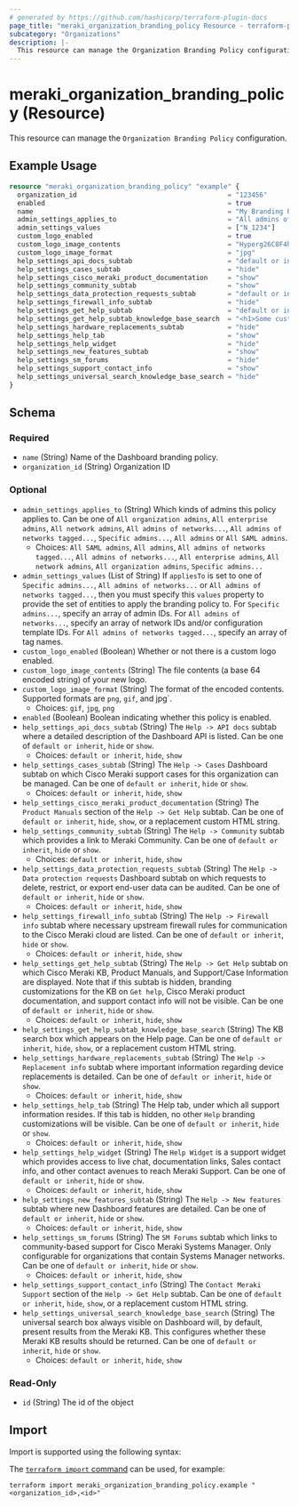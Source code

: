 ```yaml
---
# generated by https://github.com/hashicorp/terraform-plugin-docs
page_title: "meraki_organization_branding_policy Resource - terraform-provider-meraki"
subcategory: "Organizations"
description: |-
  This resource can manage the Organization Branding Policy configuration.
---
```


# meraki_organization_branding_policy (Resource)

This resource can manage the `Organization Branding Policy` configuration.

## Example Usage

```terraform
resource "meraki_organization_branding_policy" "example" {
  organization_id                                      = "123456"
  enabled                                              = true
  name                                                 = "My Branding Policy"
  admin_settings_applies_to                            = "All admins of networks..."
  admin_settings_values                                = ["N_1234"]
  custom_logo_enabled                                  = true
  custom_logo_image_contents                           = "Hyperg26C8F4h8CvcoUqpA=="
  custom_logo_image_format                             = "jpg"
  help_settings_api_docs_subtab                        = "default or inherit"
  help_settings_cases_subtab                           = "hide"
  help_settings_cisco_meraki_product_documentation     = "show"
  help_settings_community_subtab                       = "show"
  help_settings_data_protection_requests_subtab        = "default or inherit"
  help_settings_firewall_info_subtab                   = "hide"
  help_settings_get_help_subtab                        = "default or inherit"
  help_settings_get_help_subtab_knowledge_base_search  = "<h1>Some custom HTML content</h1>"
  help_settings_hardware_replacements_subtab           = "hide"
  help_settings_help_tab                               = "show"
  help_settings_help_widget                            = "hide"
  help_settings_new_features_subtab                    = "show"
  help_settings_sm_forums                              = "hide"
  help_settings_support_contact_info                   = "show"
  help_settings_universal_search_knowledge_base_search = "hide"
}
```

<!-- schema generated by tfplugindocs -->
## Schema

### Required

- `name` (String) Name of the Dashboard branding policy.
- `organization_id` (String) Organization ID

### Optional

- `admin_settings_applies_to` (String) Which kinds of admins this policy applies to. Can be one of `All organization admins`, `All enterprise admins`, `All network admins`, `All admins of networks...`, `All admins of networks tagged...`, `Specific admins...`, `All admins` or `All SAML admins`.
  - Choices: `All SAML admins`, `All admins`, `All admins of networks tagged...`, `All admins of networks...`, `All enterprise admins`, `All network admins`, `All organization admins`, `Specific admins...`
- `admin_settings_values` (List of String) If `appliesTo` is set to one of `Specific admins...`, `All admins of networks...` or `All admins of networks tagged...`, then you must specify this `values` property to provide the set of entities to apply the branding policy to. For `Specific admins...`, specify an array of admin IDs. For `All admins of networks...`, specify an array of network IDs and/or configuration template IDs. For `All admins of networks tagged...`, specify an array of tag names.
- `custom_logo_enabled` (Boolean) Whether or not there is a custom logo enabled.
- `custom_logo_image_contents` (String) The file contents (a base 64 encoded string) of your new logo.
- `custom_logo_image_format` (String) The format of the encoded contents. Supported formats are `png`, `gif`, and jpg`.
  - Choices: `gif`, `jpg`, `png`
- `enabled` (Boolean) Boolean indicating whether this policy is enabled.
- `help_settings_api_docs_subtab` (String) The `Help -> API docs` subtab where a detailed description of the Dashboard API is listed. Can be one of `default or inherit`, `hide` or `show`.
  - Choices: `default or inherit`, `hide`, `show`
- `help_settings_cases_subtab` (String) The `Help -> Cases` Dashboard subtab on which Cisco Meraki support cases for this organization can be managed. Can be one of `default or inherit`, `hide` or `show`.
  - Choices: `default or inherit`, `hide`, `show`
- `help_settings_cisco_meraki_product_documentation` (String) The `Product Manuals` section of the `Help -> Get Help` subtab. Can be one of `default or inherit`, `hide`, `show`, or a replacement custom HTML string.
- `help_settings_community_subtab` (String) The `Help -> Community` subtab which provides a link to Meraki Community. Can be one of `default or inherit`, `hide` or `show`.
  - Choices: `default or inherit`, `hide`, `show`
- `help_settings_data_protection_requests_subtab` (String) The `Help -> Data protection requests` Dashboard subtab on which requests to delete, restrict, or export end-user data can be audited. Can be one of `default or inherit`, `hide` or `show`.
  - Choices: `default or inherit`, `hide`, `show`
- `help_settings_firewall_info_subtab` (String) The `Help -> Firewall info` subtab where necessary upstream firewall rules for communication to the Cisco Meraki cloud are listed. Can be one of `default or inherit`, `hide` or `show`.
  - Choices: `default or inherit`, `hide`, `show`
- `help_settings_get_help_subtab` (String) The `Help -> Get Help` subtab on which Cisco Meraki KB, Product Manuals, and Support/Case Information are displayed. Note that if this subtab is hidden, branding customizations for the KB on `Get help`, Cisco Meraki product documentation, and support contact info will not be visible. Can be one of `default or inherit`, `hide` or `show`.
  - Choices: `default or inherit`, `hide`, `show`
- `help_settings_get_help_subtab_knowledge_base_search` (String) The KB search box which appears on the Help page. Can be one of `default or inherit`, `hide`, `show`, or a replacement custom HTML string.
- `help_settings_hardware_replacements_subtab` (String) The `Help -> Replacement info` subtab where important information regarding device replacements is detailed. Can be one of `default or inherit`, `hide` or `show`.
  - Choices: `default or inherit`, `hide`, `show`
- `help_settings_help_tab` (String) The Help tab, under which all support information resides. If this tab is hidden, no other `Help` branding customizations will be visible. Can be one of `default or inherit`, `hide` or `show`.
  - Choices: `default or inherit`, `hide`, `show`
- `help_settings_help_widget` (String) The `Help Widget` is a support widget which provides access to live chat, documentation links, Sales contact info, and other contact avenues to reach Meraki Support. Can be one of `default or inherit`, `hide` or `show`.
  - Choices: `default or inherit`, `hide`, `show`
- `help_settings_new_features_subtab` (String) The `Help -> New features` subtab where new Dashboard features are detailed. Can be one of `default or inherit`, `hide` or `show`.
  - Choices: `default or inherit`, `hide`, `show`
- `help_settings_sm_forums` (String) The `SM Forums` subtab which links to community-based support for Cisco Meraki Systems Manager. Only configurable for organizations that contain Systems Manager networks. Can be one of `default or inherit`, `hide` or `show`.
  - Choices: `default or inherit`, `hide`, `show`
- `help_settings_support_contact_info` (String) The `Contact Meraki Support` section of the `Help -> Get Help` subtab. Can be one of `default or inherit`, `hide`, `show`, or a replacement custom HTML string.
- `help_settings_universal_search_knowledge_base_search` (String) The universal search box always visible on Dashboard will, by default, present results from the Meraki KB. This configures whether these Meraki KB results should be returned. Can be one of `default or inherit`, `hide` or `show`.
  - Choices: `default or inherit`, `hide`, `show`

### Read-Only

- `id` (String) The id of the object

## Import

Import is supported using the following syntax:

The [`terraform import` command](https://developer.hashicorp.com/terraform/cli/commands/import) can be used, for example:

```shell
terraform import meraki_organization_branding_policy.example "<organization_id>,<id>"
```
